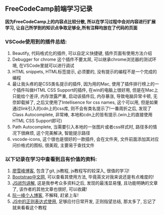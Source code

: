 ## FreeCodeCamp前端学习记录
**因为FreeCodeCamp上的内容点比较分散, 所以在学习过程中会对内容进行扩展学习, 让自己所学到的知识点争取足够全,所有注释均放在了代码的页面**

### VSCode使用到的插件总结:
1. Beautify, 代码格式化的插件, 可以自定义快捷键, 插件页面有使用方法介绍
2. Debugger for chrome 这个插件不要太屌, 可以继承chrome浏览器的测试环境, 在VSCode里就可以进行调试
3. HTML snippets, HTML标签提示, 必须要的, 没有提示的编程不是一个完成的编程
4. 最让我头疼的是CSS类名提示的插件, 因为用的Mac, 使用了插件排行榜上的一个插件叫做HTML CSS Support的插件, 在win的电脑上很好用, 但是在Mac上只能给个差评, 内存泄露严重, 启动该插件后, 内存暴涨, 导致电脑异常卡顿, 无奈卸载掉了, 之后又使用了Intellisence for css names, 这个可以用, 但是如果通过link引入的cdn上的css库, 则不会有类名提示了!一番周折之后, 发现了Class Autocomplete, 非常棒, 本地和cdn上的皆有提示.(win上的直接使用HTML CSS Support即可)
5. Path Autocomplete, 当需要引入本地的一张图片或者css样式时, 路径多的情况下很麻烦, 这个完美解决, 智能提示路径
6. vscode-icons, 这个很也是很好的一款插件, 会在文件夹, 文件前面添加其对应问价格式的图标, 很美观, 主要易于查找文件
### 以下记录在学习中查看到且有价值的资料:
1. [廖雪峰博客](https://www.liaoxuefeng.com/), 包含了git, js教程, js教程写的较深入, 很值的学习!
2. [Bootstrap中文网](http://v3.bootcss.com/), 可以查看其使用方法, 毕竟英文对我来说还是有点难度的!
3. [JS闭包讲解](http://www.ruanyifeng.com/blog/2009/08/learning_javascript_closures.html), 这是我参考众多资料之后, 发现的最浅显易懂, 且功能明确的文章了, 该作者的其他文章也很好, 可以收藏!
4. [阮一峰个人博客](http://www.ruanyifeng.com/blog/archives.html), 不解释, 赶紧上车!
5. [JS中的正则表达式使用](http://javascript.ruanyifeng.com/stdlib/regexp.html#toc0), 足够应付日常开发, 正则指望总结, 那太多了, 忘记了就来看看这个教程


